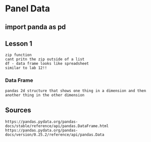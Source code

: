 # Panel Data

## import panda as pd

## Lesson 1
    zip function
    cant pritn the zip outside of a list
    df - data frame looks like spreadsheet
    similar to lab 12!!
### Data Frame
    pandas 2d structure that shows one thing in a dimension and then another thing in the other dimension

## Sources    
    https://pandas.pydata.org/pandas-docs/stable/reference/api/pandas.DataFrame.html
    https://pandas.pydata.org/pandas-docs/version/0.25.2/reference/api/pandas.Data